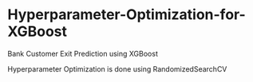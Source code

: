 # Hyperparameter-Optimization-for-XGBoost
Bank Customer Exit Prediction using XGBoost 

Hyperparameter Optimization is done using RandomizedSearchCV
